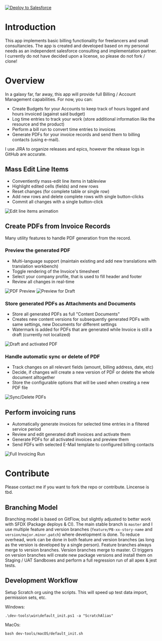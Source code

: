 <a href="https://githubsfdeploy.herokuapp.com?owner=bellanc&amp;repo=partner-billing">
  <img src="https://raw.githubusercontent.com/afawcett/githubsfdeploy/master/src/main/webapp/resources/img/deploy.png" alt="Deploy to Salesforce" />
</a>

# Introduction
This app implements basic billing functionality for freelancers and small consultancies.
The app is created and developed based on my personal needs as an independent salesforce consulting and implementation partner.
I currently do not have decided upon a license, so please do not fork / clone!

# Overview
In a galaxy far, far away, this app will provide full Billing / Account Management capabilities. For now, you can:
* Create Budgets for your Accounts to keep track of hours logged and hours invoiced (against said budget)
* Log time entries to track your work (store additional information like the resource and the product)
* Perform a bill run to convert time entries to invoices
* Generate PDFs for your invoice records and send them to billing contacts (using e-mail).

I use JIRA to organize releases and epics, however the release logs in GitHub are accurate.

## Mass Edit Line Items
* Conventiently mass-edit line items in tableview
* Highlight edited cells (fields) and new rows
* Reset changes (for complete table or single row)
* Add new rows and delete complete rows with single button-clicks
* Commit all changes with a single button-click

<img src="screenshots/edit-line-items.gif" alt="Edit line items animation"/>

## Create PDFs from Invoice Records
Many utility features to handle PDF generation from the record.

### Preview the generated PDF
* Multi-language support (maintain existing and add new translations with translation workbench)
* Toggle rendering of the Invoice's timesheet
* Select your company profile, that is used to fill header and footer
* Review all changes in real-time

<img src="screenshots/show-pdf-preview.gif" alt="PDF Preview"/>
<img src="screenshots/draft-invoice-preview.gif" alt="Preview for Draft"/>

### Store generated PDFs as Attachments and Documents
* Store all generated PDFs as full "Content Documents"
* Creates new content versions for subsequently generated PDFs with same settings, new Documents for different settings
* Watermark is added for PDFs that are generated while Invoice is still a draft (currently not localized)

<img src="screenshots/draft-and-activated-invoice-pdf.gif" alt="Draft and activated PDF"/>

### Handle automatic sync or delete of PDF
* Track changes on all relevant fields (amount, billing address, date, etc)
* Decide, if changes will create a new version of PDF or delete the whole document alltogether
* Store the configurable options that will be used when creating a new PDF file

<img src="screenshots/select-pdf-sync-options.gif" alt="Sync/Delete PDFs"/>

## Perform invoicing runs
* Automatically generate invoices for selected time entries in a filtered service period
* Review and edit generated draft invoices and activate them
* Generate PDFs for all activated invoices and preview them
* Send PDFs with selected E-Mail template to configured billing contacts

<img src="screenshots/full-invoicing-run.gif" alt="Full Invoicing Run"/>


# Contribute
Please contact me if you want to fork the repo or contribute. Lincense is tbd.

## Branching Model
Branching model is based on GitFlow, but slightly adjusted to better work with SFDX (Package deploys & CI). The main stable branch is `master` and I use multiple feature and version branches (`feature/PB-xx-story-name` and `version/major.minor.patch`) where development is done. To reduce overhead, work can be done in both feature and version branches (as long as the version is developed by a single person). Feature branches always merge to version branches. Version branches merge to master. CI triggers on version branches will create new package versions and install them on Staging / UAT Sandboxes and perform a full regression run of all apex & jest tests.

## Development Workflow
Setup Scratch org using the scripts. This will speed up test data import, permission sets, etc.

Windows:
```shell
.\dev-tools\win\default_init.ps1 -a "ScratchAlias"
```

MacOs:
```shell
bash dev-tools/macOS/default_init.sh
```
